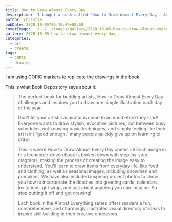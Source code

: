 ```yaml
---
title: How to Draw Almost Every Day
description: 'I bought a book called "How to Draw Almost Every Day : An Illustrated Sourcebook" by "Kamo" and have been practising some of the drawings.'
author: christie
pubDate: 2020-10-05T06:10:09+00:00
coverImage: ../../../images/gallery/2020-10-05-how-to-draw-almost-every-day/Winter.jpg
gallery: 2020-10-05-how-to-draw-almost-every-day
categories:
  - art
  - create
tags:
  - COPIC
  - drawing
---
```


I am using COPIC markers to replicate the drawings in the book.

This is what Book Depository says about it:

> The perfect book for budding artists, How to Draw Almost Every Day challenges and inspires you to draw one simple illustration each day of the year.
>
> Don't let your artistic aspirations come to an end before they start! Everyone wants to draw stylish, evocative pictures, but between busy schedules, not knowing basic techniques, and simply feeling like their art isn't "good enough," many people quickly give up on learning to draw.
>
> This is where How to Draw Almost Every Day comes in! Each image in this technique-driven book is broken down with step-by-step diagrams, making the process of creating the image easy to understand. You'll learn to draw items from everyday life, like food and clothing, as well as seasonal images, including snowmen and pumpkins. We have also included inspiring project photos to show you how to incorporate the doodles into greeting cards, calendars, invitations, gift wrap, and just about anything you can imagine. So stop putting it off and get drawing!
>
> Each book in the Almost Everything series offers readers a fun, comprehensive, and charmingly illustrated visual directory of ideas to inspire skill building in their creative endeavors.
